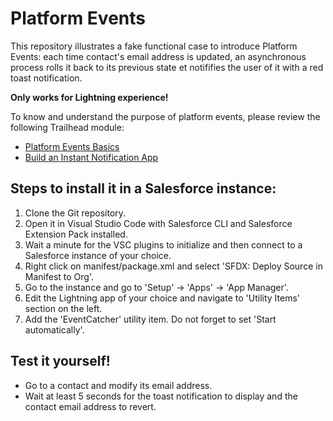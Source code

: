 # Platform Events

This repository illustrates a fake functional case to introduce Platform Events: each time contact's email address is updated, an asynchronous process rolls it back to its previous state et notififies the user of it with a red toast notification.

**Only works for Lightning experience!**

To know and understand the purpose of platform events, please review the following Trailhead module:
-   [Platform Events Basics](https://trailhead.salesforce.com/en/content/learn/modules/platform_events_basics)
-   [Build an Instant Notification App](https://trailhead.salesforce.com/en/content/learn/projects/workshop-platform-events)


## Steps to install it in a Salesforce instance:
1. Clone the Git repository.
2. Open it in Visual Studio Code with Salesforce CLI and Salesforce Extension Pack installed.
3. Wait a minute for the VSC plugins to initialize and then connect to a Salesforce instance of your choice.
4. Right click on manifest/package.xml and select 'SFDX: Deploy Source in Manifest to Org'.
5. Go to the instance and go to 'Setup' -> 'Apps' -> 'App Manager'.
6. Edit the Lightning app of your choice and navigate to 'Utility Items' section on the left.
7. Add the 'EventCatcher' utility item. Do not forget to set 'Start automatically'.

## Test it yourself!
-   Go to a contact and modify its email address.
-   Wait at least 5 seconds for the toast notification to display and the contact email address to revert.